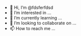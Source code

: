 - 👋 Hi, I’m @fdsferfdsd
- 👀 I’m interested in ...
- 🌱 I’m currently learning ...
- 💞️ I’m looking to collaborate on ...
- 📫 How to reach me ...

<!---
fdsferfdsd/fdsferfdsd is a ✨ special ✨ repository because its `README.md` (this file) appears on your GitHub profile.
You can click the Preview link to take a look at your changes.
--->
